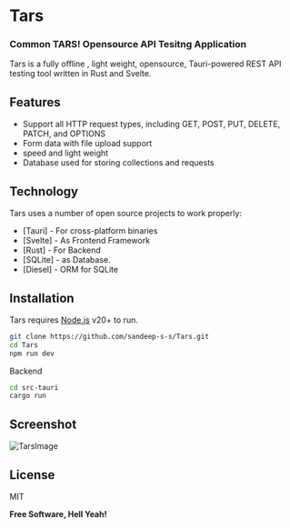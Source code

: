 # Tars
###  Common TARS!  Opensource API Tesitng Application 


Tars is a fully offline , light weight, opensource,
Tauri-powered REST API testing tool written in Rust and Svelte.

## Features

- Support all HTTP request types, including GET, POST, PUT, DELETE, PATCH, and OPTIONS
- Form data with file upload support
- speed and light weight
- Database used for storing collections and requests


## Technology

Tars uses a number of open source projects to work properly:

- [Tauri] - For cross-platform binaries
- [Svelte] - As Frontend Framework
- [Rust] - For Backend
- [SQLite] - as Database.
- [Diesel] - ORM for SQLite

## Installation

Tars requires [Node.js](https://nodejs.org/) v20+ to run.

```sh
git clone https://github.com/sandeep-s-s/Tars.git
cd Tars
npm run dev 
```

Backend
```sh
cd src-tauri
cargo run
```

## Screenshot

![TarsImage](https://sandeepss.com/assets/img/arya.png)




## License

MIT

**Free Software, Hell Yeah!**

